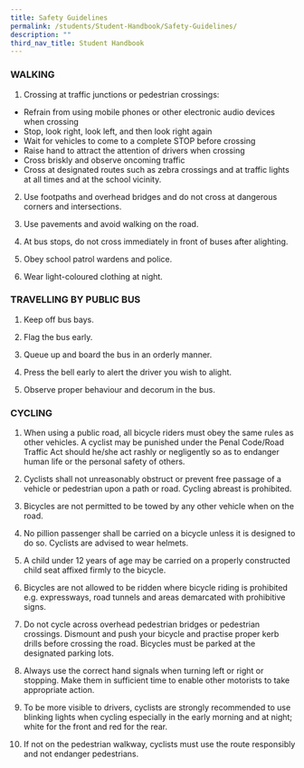 ```yaml
---
title: Safety Guidelines
permalink: /students/Student-Handbook/Safety-Guidelines/
description: ""
third_nav_title: Student Handbook
---
```

### WALKING

1) Crossing at traffic junctions or pedestrian crossings:

* Refrain from using mobile phones or other electronic audio devices when crossing
* Stop, look right, look left, and then look right again
* Wait for vehicles to come to a complete STOP before crossing
* Raise hand to attract the attention of drivers when crossing
* Cross briskly and observe oncoming traffic
* Cross at designated routes such as zebra crossings and at traffic lights at all times and at the school vicinity.

2) Use footpaths and overhead bridges and do not cross at dangerous corners and intersections.

3) Use pavements and avoid walking on the road.

4) At bus stops, do not cross immediately in front of buses after alighting.

5) Obey school patrol wardens and police.

6) Wear light-coloured clothing at night. 

### TRAVELLING BY PUBLIC BUS

1) Keep off bus bays.

2) Flag the bus early.

3) Queue up and board the bus in an orderly manner.

4) Press the bell early to alert the driver you wish to alight.

5) Observe proper behaviour and decorum in the bus.

### CYCLING

1) When using a public road, all bicycle riders must obey the same rules as other vehicles. A cyclist may be punished under the Penal Code/Road Traffic Act should he/she act rashly or negligently so as to endanger human life or the personal safety of others.

2) Cyclists shall not unreasonably obstruct or prevent free passage of a vehicle or pedestrian upon a path or road. Cycling abreast is prohibited.

3) Bicycles are not permitted to be towed by any other vehicle when on the road.

4) No pillion passenger shall be carried on a bicycle unless it is designed to do so. Cyclists are advised to wear helmets.

5) A child under 12 years of age may be carried on a properly constructed child seat affixed firmly to the bicycle.

6) Bicycles are not allowed to be ridden where bicycle riding is prohibited e.g. expressways, road tunnels and areas demarcated with prohibitive signs.

7) Do not cycle across overhead pedestrian bridges or pedestrian crossings. Dismount and push your bicycle and practise proper kerb drills before crossing the road. Bicycles must be parked at the designated parking lots.

8) Always use the correct hand signals when turning left or right or stopping. Make them in sufficient time to enable other motorists to take appropriate action.

9) To be more visible to drivers, cyclists are strongly recommended to use blinking lights when cycling especially in the early morning and at night; white for the front and red for the rear.

10) If not on the pedestrian walkway, cyclists must use the route responsibly and not endanger pedestrians.
